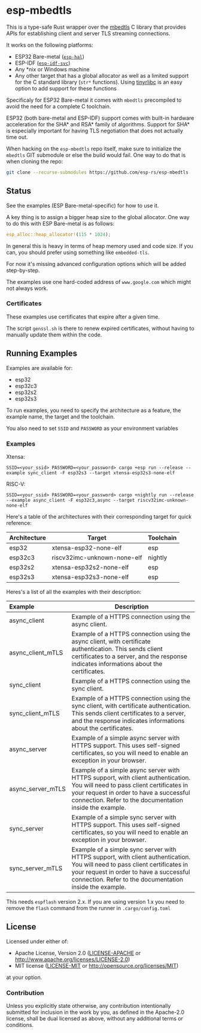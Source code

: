 # esp-mbedtls

This is a type-safe Rust wrapper over the [mbedtls](https://github.com/Mbed-TLS/mbedtls) C library that provides APIs for establishing 
client and server TLS streaming connections.

It works on the following platforms:
- ESP32 Bare-metal ([`esp-hal`](https://github.com/esp-rs/esp-hal))
- ESP-IDF ([`esp-idf-svc`](https://github.com/esp-rs/esp-idf-svc))
- Any *nix or Windows machine
- Any other target that has a global allocator as well as a limited support for the C standard library (`str*` functions). Using [tinyrlibc](https://github.com/rust-embedded-community/tinyrlibc) is an easy option to add support for these functions

Specificaly for ESP32 Bare-metal it comes with `mbedtls` precompiled to avoid the need for a complete C toolchain.

ESP32 (both bare-metal and ESP-IDF) support comes with built-in hardware acceleration for the SHA* and RSA* family of algorithms. Support for SHA* is
especially important for having TLS negotiation that does not actually time out.

When hacking on the `esp-mbedtls` repo itself, make sure to initialize the `mbedtls` GIT submodule or else the build would fail. One way to do that is when cloning the repo:
```sh
git clone --recurse-submodules https://github.com/esp-rs/esp-mbedtls
```

## Status

See the examples (ESP Bare-metal-specific) for how to use it. 

A key thing is to assign a bigger heap size to the global allocator. One way to do this with ESP Bare-metal is as follows:
```rust
esp_alloc::heap_allocator!(115 * 1024);
```

In general this is heavy in terms of heap memory used and code size. If you can, you should prefer using something like `embedded-tls`.

For now it's missing advanced configuration options which will be added step-by-step.

The examples use one hard-coded address of `www.google.com` which might not always work.

### Certificates

These examples use certificates that expire after a given time.

The script `genssl.sh` is there to renew expired certificates, without having to manually update them within the code.

## Running Examples

Examples are available for:

- esp32
- esp32c3
- esp32s2
- esp32s3

To run examples, you need to specify the architecture as a feature, the example name, the target and the toolchain.

You also need to set `SSID` and `PASSWORD` as your environment variables

### Examples

Xtensa:

```shell
SSID=<your_ssid> PASSWORD=<your_password> cargo +esp run --release --example sync_client -F esp32s3 --target xtensa-esp32s3-none-elf
```

RISC-V: 

```shell
SSID=<your_ssid> PASSWORD=<your_password> cargo +nightly run --release --example async_client -F esp32c3,async --target riscv32imc-unknown-none-elf
```

Here's a table of the architectures with their corresponding target for quick reference:

| Architecture | Target                      | Toolchain          |
| ------------ | --------------------------- | ------------------ |
| esp32        | xtensa-esp32-none-elf       | esp                |
| esp32c3      | riscv32imc-unknown-none-elf | nightly            |
| esp32s2      | xtensa-esp32s2-none-elf     | esp                |
| esp32s3      | xtensa-esp32s3-none-elf     | esp                |

Heres's a list of all the examples with their description:

| Example           | Description                                                  |
| :---------------- | ------------------------------------------------------------ |
| async_client      | Example of a HTTPS connection using the async client.        |
| async_client_mTLS | Example of a HTTPS connection using the async client, with certificate authentication. This sends client certificates to a server, and the response indicates informations about the certificates. |
| sync_client       | Example of a HTTPS connection using the sync client.         |
| sync_client_mTLS  | Example of a HTTPS connection using the sync client, with certificate authentication. This sends client certificates to a server, and the response indicates informations about the certificates. |
| async_server      | Example of a simple async server with HTTPS support. This uses self-signed certificates, so you will need to enable an exception in your browser. |
| async_server_mTLS | Example of a simple async server with HTTPS support, with client authentication. You will need to pass client certificates in your request in order to have a successful connection. Refer to the documentation inside the example. |
| sync_server       | Example of a simple sync server with HTTPS support. This uses self-signed certificates, so you will need to enable an exception in your browser. |
| sync_server_mTLS  | Example of a simple sync server with HTTPS support, with client authentication. You will need to pass client certificates in your request in order to have a successful connection. Refer to the documentation inside the example. |

This needs `espflash` version 2.x. If you are using version 1.x you need to remove the `flash` command from the runner in `.cargo/config.toml`

## License

Licensed under either of:

- Apache License, Version 2.0 ([LICENSE-APACHE](LICENSE-APACHE) or http://www.apache.org/licenses/LICENSE-2.0)
- MIT license ([LICENSE-MIT](LICENSE-MIT) or http://opensource.org/licenses/MIT)

at your option.

### Contribution

Unless you explicitly state otherwise, any contribution intentionally submitted for inclusion in
the work by you, as defined in the Apache-2.0 license, shall be dual licensed as above, without
any additional terms or conditions.
